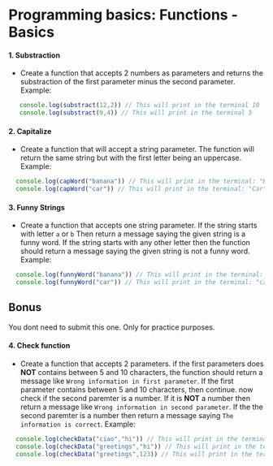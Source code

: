 # Programming basics: Functions - Basics

#### 1. Substraction
* Create a function that accepts 2 numbers as parameters and returns the substraction of the first parameter minus the second parameter. Example:
```js
   console.log(substract(12,2)) // This will print in the terminal 10
   console.log(substract(9,4)) // This will print in the terminal 5
```

#### 2. Capitalize
* Create a function that will accept a string parameter. The function will return the same string but with the first letter being an uppercase. Example:
```js
  console.log(capWord("banana")) // This will print in the terminal: "Banana"
  console.log(capWord("car")) // This will print in the terminal: "Car"
```

#### 3. Funny Strings
* Create a function that accepts one string parameter. If the string starts with letter `a` or `b` Then return a message saying the given string is a funny word. If the string starts with any other letter then the function should return a message saying the given string is not a funny word. Example:
```js
  console.log(funnyWord("banana")) // This will print in the terminal: "banana is a funny word"
  console.log(funnyWord("car")) // This will print in the terminal: "car is not a funny word"
```


## Bonus
You dont need to submit this one. Only for practice purposes.
#### 4. Check function
* Create a function that accepts 2 parameters. if the first parameters does **NOT** contains between 5 and 10 characters, the function should return a message like `Wrong information in first parameter`. If the first parameter contains between 5 and 10 characters, then continue. now check if the second paremter is a number. If it is **NOT** a number then return a message like `Wrong information in second parameter`. If the the second paremter is a number then return a message saying `The information is correct`. Example:
```js
  console.log(checkData("ciao","hi")) // This will print in the terminal: "Wrong information in first parameter"
  console.log(checkData("greetings","hi")) // This will print in the terminal: "Wrong information in second parameter"
  console.log(checkData("greetings",123)) // This will print in the terminal: "The information is correct"
  
```
